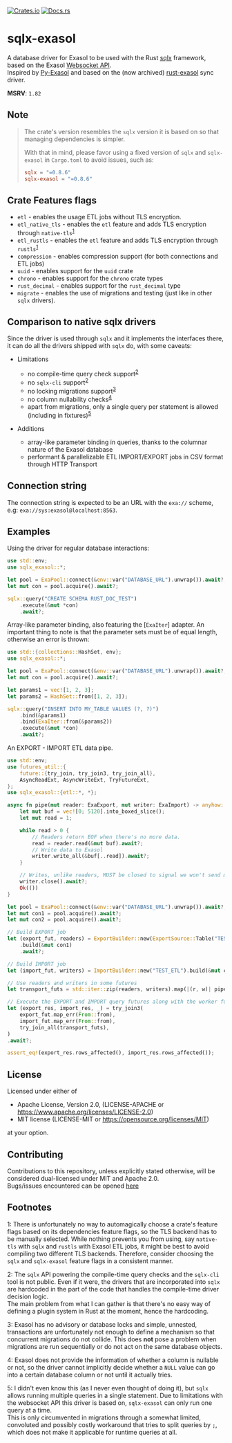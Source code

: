 [![Crates.io](https://img.shields.io/crates/v/sqlx-exasol)](https://crates.io/crates/sqlx-exasol)
[![Docs.rs](https://img.shields.io/docsrs/sqlx-exasol)](https://docs.rs/sqlx-exasol/latest/sqlx_exasol/)

# sqlx-exasol
A database driver for Exasol to be used with the Rust [sqlx](https://github.com/launchbadge/sqlx) framework, based on the Exasol [Websocket API](https://github.com/exasol/websocket-api).  
Inspired by [Py-Exasol](https://github.com/exasol/pyexasol) and based on the (now archived) [rust-exasol](https://github.com/bobozaur/rust-exasol) sync driver.

**MSRV**: `1.82`

## Note
>The crate's version resembles the `sqlx` version it is based on so that managing dependencies is simpler.   
>
> With that in mind, please favor using a fixed version of `sqlx` and `sqlx-exasol` in `Cargo.toml` to avoid issues, such as:
> ```toml
> sqlx = "=0.8.6"
> sqlx-exasol = "=0.8.6"
> ```


## Crate Features flags
* `etl` - enables the usage ETL jobs without TLS encryption.
* `etl_native_tls` - enables the `etl` feature and adds TLS encryption through
  `native-tls`<sup>[1](#etl_tls)</sup>
* `etl_rustls` - enables the `etl` feature and adds TLS encryption through
  `rustls`<sup>[1](#etl_tls)</sup>
* `compression` - enables compression support (for both connections and ETL jobs)
* `uuid` - enables support for the `uuid` crate
* `chrono` - enables support for the `chrono` crate types
* `rust_decimal` - enables support for the `rust_decimal` type
* `migrate` - enables the use of migrations and testing (just like in other `sqlx` drivers).

## Comparison to native sqlx drivers
Since the driver is used through `sqlx` and it implements the interfaces there, it can do all
the drivers shipped with `sqlx` do, with some caveats:
- Limitations
    - no compile-time query check support<sup>[2](#sqlx_limitations)</sup>
    - no `sqlx-cli` support<sup>[2](#sqlx_limitations)</sup>
    - no locking migrations support<sup>[3](#no_locks)</sup>
    - no column nullability checks<sup>[4](#nullable)</sup>
    - apart from migrations, only a single query per statement is allowed (including in
      fixtures)<sup>[5](#single_query)</sup>

- Additions
    - array-like parameter binding in queries, thanks to the columnar nature of the Exasol
      database
    - performant & parallelizable ETL IMPORT/EXPORT jobs in CSV format through HTTP Transport

## Connection string
The connection string is expected to be an URL with the `exa://` scheme, e.g:
`exa://sys:exasol@localhost:8563`.

## Examples
Using the driver for regular database interactions:
```rust
use std::env;
use sqlx_exasol::*;

let pool = ExaPool::connect(&env::var("DATABASE_URL").unwrap()).await?;
let mut con = pool.acquire().await?;

sqlx::query("CREATE SCHEMA RUST_DOC_TEST")
    .execute(&mut *con)
    .await?;
```

Array-like parameter binding, also featuring the [`ExaIter`] adapter.
An important thing to note is that the parameter sets must be of equal length,
otherwise an error is thrown:
```rust
use std::{collections::HashSet, env};
use sqlx_exasol::*;

let pool = ExaPool::connect(&env::var("DATABASE_URL").unwrap()).await?;
let mut con = pool.acquire().await?;

let params1 = vec![1, 2, 3];
let params2 = HashSet::from([1, 2, 3]);

sqlx::query("INSERT INTO MY_TABLE VALUES (?, ?)")
    .bind(&params1)
    .bind(ExaIter::from(&params2))
    .execute(&mut *con)
    .await?;
```

An EXPORT - IMPORT ETL data pipe.
```rust
use std::env;
use futures_util::{
    future::{try_join, try_join3, try_join_all},
    AsyncReadExt, AsyncWriteExt, TryFutureExt,
};
use sqlx_exasol::{etl::*, *};

async fn pipe(mut reader: ExaExport, mut writer: ExaImport) -> anyhow::Result<()> {
    let mut buf = vec![0; 5120].into_boxed_slice();
    let mut read = 1;

    while read > 0 {
        // Readers return EOF when there's no more data.
        read = reader.read(&mut buf).await?;
        // Write data to Exasol
        writer.write_all(&buf[..read]).await?;
    }

    // Writes, unlike readers, MUST be closed to signal we won't send more data to Exasol
    writer.close().await?;
    Ok(())
}

let pool = ExaPool::connect(&env::var("DATABASE_URL").unwrap()).await?;
let mut con1 = pool.acquire().await?;
let mut con2 = pool.acquire().await?;

// Build EXPORT job
let (export_fut, readers) = ExportBuilder::new(ExportSource::Table("TEST_ETL"))
    .build(&mut con1)
    .await?;

// Build IMPORT job
let (import_fut, writers) = ImportBuilder::new("TEST_ETL").build(&mut con2).await?;

// Use readers and writers in some futures
let transport_futs = std::iter::zip(readers, writers).map(|(r, w)| pipe(r, w));

// Execute the EXPORT and IMPORT query futures along with the worker futures
let (export_res, import_res, _) = try_join3(
    export_fut.map_err(From::from),
    import_fut.map_err(From::from),
    try_join_all(transport_futs),
)
.await?;

assert_eq!(export_res.rows_affected(), import_res.rows_affected());
```

## License
Licensed under either of

* Apache License, Version 2.0, (LICENSE-APACHE or https://www.apache.org/licenses/LICENSE-2.0)
* MIT license (LICENSE-MIT or https://opensource.org/licenses/MIT)

at your option.

## Contributing
Contributions to this repository, unless explicitly stated otherwise, will be considered dual-licensed under MIT and Apache 2.0.  
Bugs/issues encountered can be opened [here](https://github.com/bobozaur/sqlx-exasol/issues)

## Footnotes
<a name= etl_tls>1</a>: There is unfortunately no way to automagically choose a crate's feature flags based on its dependencies feature flags, so the TLS backend has
to be manually selected. While nothing prevents you from using, say `native-tls` with `sqlx` and `rustls` with Exasol ETL jobs, it might be best to avoid compiling
two different TLS backends. Therefore, consider choosing the `sqlx` and `sqlx-exasol` feature flags in a consistent manner.

<a name="sqlx_limitations">2</a>: The `sqlx` API powering the compile-time query checks and the `sqlx-cli` tool is not public. Even if it were, the drivers that are incorporated into `sqlx` are hardcoded in the part of the code that handles the compile-time driver decision logic. <br>The main problem from what I can gather is that there's no easy way of defining a plugin system in Rust at the moment, hence the hardcoding.  

<a name="no_locks">3</a>: Exasol has no advisory or database locks and simple, unnested, transactions are unfortunately not enough to define a mechanism so that concurrent migrations do not collide. This does **not** pose a problem when migrations are run sequentially or do not act on the same database objects.  

<a name="nullable">4</a>: Exasol does not provide the information of whether a column is nullable or not, so the driver cannot implicitly decide whether a `NULL` value can go into a certain database column or not until it actually tries.   

<a name="single_query">5</a>: I didn't even know this (as I never even thought of doing it), but `sqlx` allows running multiple queries in a single statement. Due to limitations with the websocket API this driver is based on, `sqlx-exasol` can only run one query at a time. <br>This is only circumvented in migrations through a somewhat limited, convoluted and possibly costly workaround that tries to split queries by `;`, which does not make it applicable for runtime queries at all.<br>
